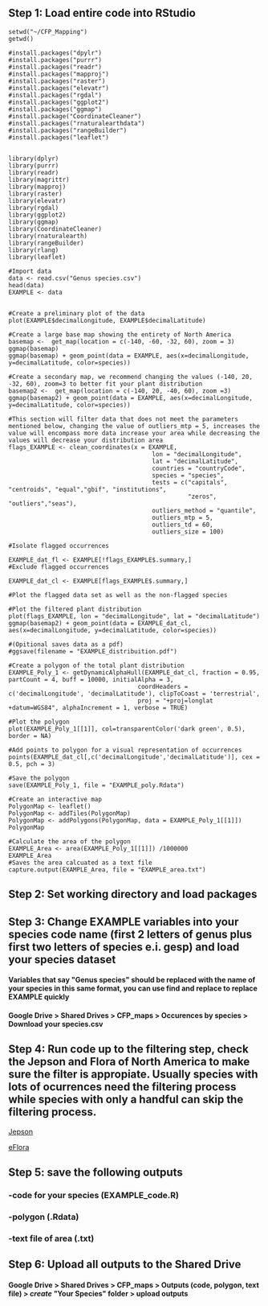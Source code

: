 ## Step 1: Load entire code into RStudio

```
setwd("~/CFP_Mapping") 
getwd()

#install.packages("dpylr")
#install.packages("purrr")
#install.packages("readr")
#install.packages("mapproj")
#install.packages("raster")
#install.packages("elevatr")
#install.packages("rgdal")
#install.packages("ggplot2")
#install.packages("ggmap")
#install.package("CoordinateCleaner")
#install.packages("rnaturalearthdata")
#install.packages("rangeBuilder")
#install.packages("leaflet")


library(dplyr)
library(purrr)
library(readr)  
library(magrittr)
library(mapproj)
library(raster)
library(elevatr)
library(rgdal)
library(ggplot2)
library(ggmap)
library(CoordinateCleaner)
library(rnaturalearth)
library(rangeBuilder)
library(rlang)
library(leaflet)

#Import data
data <- read.csv("Genus species.csv")
head(data)
EXAMPLE <- data


#Create a preliminary plot of the data
plot(EXAMPLE$decimalLongitude, EXAMPLE$decimalLatitude)

#Create a large base map showing the entirety of North America
basemap <-  get_map(location = c(-140, -60, -32, 60), zoom = 3)
ggmap(basemap)
ggmap(basemap) + geom_point(data = EXAMPLE, aes(x=decimalLongitude, y=decimalLatitude, color=species))

#Create a secondary map, we recommend changing the values (-140, 20, -32, 60), zoom=3 to better fit your plant distribution 
basemap2 <-  get_map(location = c(-140, 20, -40, 60), zoom =3)
ggmap(basemap2) + geom_point(data = EXAMPLE, aes(x=decimalLongitude, y=decimalLatitude, color=species))

#This section will filter data that does not meet the parameters mentioned below, changing the value of outliers_mtp = 5, increases the value will encompass more data increase your area while decreasing the values will decrease your distribution area
flags_EXAMPLE <- clean_coordinates(x = EXAMPLE, 
                                        lon = "decimalLongitude", 
                                        lat = "decimalLatitude",
                                        countries = "countryCode",
                                        species = "species",
                                        tests = c("capitals", "centroids", "equal","gbif", "institutions",
                                                  "zeros", "outliers","seas"),
                                        outliers_method = "quantile",
                                        outliers_mtp = 5,
                                        outliers_td = 60,
                                        outliers_size = 100)

#Isolate flagged occurrences

EXAMPLE_dat_fl <- EXAMPLE[!flags_EXAMPLE$.summary,]
#Exclude flagged occurrences

EXAMPLE_dat_cl <- EXAMPLE[flags_EXAMPLE$.summary,]

#Plot the flagged data set as well as the non-flagged species

#Plot the filtered plant distribution 
plot(flags_EXAMPLE, lon = "decimalLongitude", lat = "decimalLatitude")
ggmap(basemap2) + geom_point(data = EXAMPLE_dat_cl, aes(x=decimalLongitude, y=decimalLatitude, color=species))

#(Opitional saves data as a pdf)
#ggsave(filename = "EXAMPLE_distribuition.pdf")

#Create a polygon of the total plant distribution
EXAMPLE_Poly_1 <- getDynamicAlphaHull(EXAMPLE_dat_cl, fraction = 0.95, partCount = 4, buff = 10000, initialAlpha = 3,
                                    coordHeaders = c('decimalLongitude', 'decimalLatitude'), clipToCoast = 'terrestrial',
                                    proj = "+proj=longlat +datum=WGS84", alphaIncrement = 1, verbose = TRUE)

#Plot the polygon
plot(EXAMPLE_Poly_1[[1]], col=transparentColor('dark green', 0.5), border = NA) 

#Add points to polygon for a visual representation of occurrences 
points(EXAMPLE_dat_cl[,c('decimalLongitude','decimalLatitude')], cex = 0.5, pch = 3)

#Save the polygon
save(EXAMPLE_Poly_1, file = "EXAMPLE_poly.Rdata")

#Create an interactive map
PolygonMap <- leaflet()
PolygonMap <- addTiles(PolygonMap)
PolygonMap <- addPolygons(PolygonMap, data = EXAMPLE_Poly_1[[1]])
PolygonMap

#Calculate the area of the polygon
EXAMPLE_Area <- area(EXAMPLE_Poly_1[[1]]) /1000000
EXAMPLE_Area
#Saves the area calcuated as a text file
capture.output(EXAMPLE_Area, file = "EXAMPLE_area.txt")
```
## Step 2: Set working directory and load packages
## Step 3: Change EXAMPLE variables into your species code name (first 2 letters of genus plus first two letters of species e.i. gesp) and load your species dataset
#### Variables that say "Genus species" should be replaced with the name of your species in this same format, you can use find and replace to replace EXAMPLE quickly
#### Google Drive > Shared Drives > CFP_maps > Occurences by species > Download your species.csv
## Step 4: Run code up to the filtering step, check the Jepson and Flora of North America to make sure the filter is appropiate. Usually species with lots of ocurrences need the filtering process while species with only a handful can skip the filtering process.

[Jepson](https://ucjeps.berkeley.edu/eflora/)

[eFlora](http://www.efloras.org/)

## Step 5: save the following outputs
###         -code for your species (EXAMPLE_code.R)
###         -polygon (.Rdata)
###         -text file of area (.txt)
## Step 6: Upload all outputs to the Shared Drive
#### Google Drive > Shared Drives > CFP_maps > Outputs (code, polygon, text file) > *create* "Your Species" folder > upload outputs

